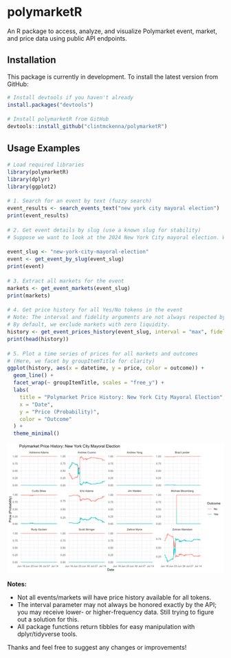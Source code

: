 # polymarketR

An R package to access, analyze, and visualize Polymarket event, market, and price data using public API endpoints.

## Installation

This package is currently in development. To install the latest version from GitHub:

```r
# Install devtools if you haven't already
install.packages("devtools")

# Install polymarketR from GitHub
devtools::install_github("clintmckenna/polymarketR")
```

## Usage Examples

```r
# Load required libraries
library(polymarketR)
library(dplyr)
library(ggplot2)

# 1. Search for an event by text (fuzzy search)
event_results <- search_events_text("new york city mayoral election")
print(event_results)

# 2. Get event details by slug (use a known slug for stability)
# Suppose we want to look at the 2024 New York City mayoral election. We can get the slug from the URL on Polymarket: https://polymarket.com/event/new-york-city-mayoral-election

event_slug <- "new-york-city-mayoral-election"
event <- get_event_by_slug(event_slug)
print(event)

# 3. Extract all markets for the event
markets <- get_event_markets(event_slug)
print(markets)

# 4. Get price history for all Yes/No tokens in the event
# Note: The interval and fidelity arguments are not always respected by the API—results may still be high-frequency.
# By default, we exclude markets with zero liquidity.
history <- get_event_prices_history(event_slug, interval = "max", fidelity = 1440)
print(head(history))

# 5. Plot a time series of prices for all markets and outcomes
# (Here, we facet by groupItemTitle for clarity)
ggplot(history, aes(x = datetime, y = price, color = outcome)) +
  geom_line() +
  facet_wrap(~ groupItemTitle, scales = "free_y") +
  labs(
    title = "Polymarket Price History: New York City Mayoral Election",
    x = "Date",
    y = "Price (Probability)",
    color = "Outcome"
  ) +
  theme_minimal()
```

![Polymarket price history plot](polymarket_price_history.png)

**Notes:**
- Not all events/markets will have price history available for all tokens.
- The interval parameter may not always be honored exactly by the API; you may receive lower- or higher-frequency data. Still trying to figure out a solution for this.
- All package functions return tibbles for easy manipulation with dplyr/tidyverse tools.

Thanks and feel free to suggest any changes or improvements!
